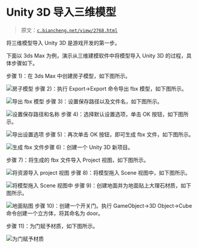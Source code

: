 # Unity 3D 导入三维模型

> 原文：[`c.biancheng.net/view/2768.html`](http://c.biancheng.net/view/2768.html)

将三维模型导入 Unity 3D 是游戏开发的第一步。

下面以 3ds Max 为例，演示从三维建模软件中将模型导入 Unity 3D 的过程，具体步骤如下。

步骤 1)：在 3ds Max 中创建房子模型，如下图所示。

![房子模型](img/6abcdae1197a03abbdc5974b7a4a0116.png)
步骤 2)：执行 Export→Export 命令导出 fbx 模型，如下图所示。

![导出 fbx 模型](img/1e8bbff695713fa9328868e2b66676d6.png)
步骤 3)：设置保存路径以及文件名，如下图所示。

![设置保存路径和名称](img/60879c335a3083067b5106c92afe87ac.png)
步骤 4)：选择默认设置选项，单击 OK 按钮，如下图所示。

![导出设置选项](img/d4d37128b2c0b58cbf63fb9278d1ca4b.png)
步骤 5)：再次单击 OK 按钮，即可生成 fbx 文件，如下图所示。

![生成 fbx 文件](img/23dd0ef7fd881ca6b61165f428d1725e.png)步骤 6)：创建一个 Unity 3D 新项目。

步骤 7)：将生成的 fbx 文件导入 Project 视图，如下图所示。

![将资源导入 project 视图](img/bcb1a80ba05c7d8ba2e06c0310d345a6.png)
步骤 8)：将模型拖入 Scene 视图中，如下图所示。

![将模型拖入 Scene 视图中](img/5ec79f8e469ef3bdac467940c3baa9ce.png)
步骤 9)：创建地面并为地面贴上大理石材质，如下图所示。

![地面贴图](img/f3e395028bd9b937777b136d8820f6e2.png)
步骤 10)：创建一个开关门。执行 GameObject→3D Object→Cube 命令创建一个立方体，将其命名为 door。

步骤 11)：为门赋予材质，如下图所示。

![为门赋予材质](img/db6c1276e3e403d24c4896fd80308e1d.png)